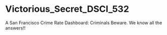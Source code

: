 # Victorious_Secret_DSCI_532
A San Francisco Crime Rate Dashboard: Criminals Beware. We know all the answers!!
